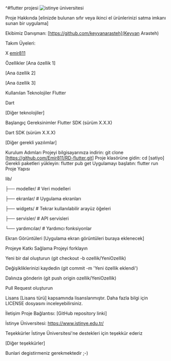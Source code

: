 ^#flutter projesi
![istinye üniversitesi](https://www.unitededucation.com/linklogoch/istinye-university-logo.png)






Proje Hakkında
[elinizde bulunan sıfır veya ikinci el ürünlerinizi satma imkanı sunan bir uygulama]

Ekibimiz
Danışman:
[https://github.com/keyvanarasteh](Keyvan Arasteh)

Takım Üyeleri:

X [emir811](https://github.com/Emir811)

Özellikler
[Ana özellik 1]

[Ana özellik 2]

[Ana özellik 3]

Kullanılan Teknolojiler
Flutter

Dart

[Diğer teknolojiler]

Başlangıç
Gereksinimler
Flutter SDK (sürüm X.X.X)

Dart SDK (sürüm X.X.X)

[Diğer gerekli yazılımlar]

Kurulum Adımları
Projeyi bilgisayarınıza indirin:
git  clone [https://github.com/Emir811/RD-flutter.git]
Proje klasörüne gidin:
cd [satiyo]
Gerekli paketleri yükleyin:
flutter  pub  get
Uygulamayı başlatın:
flutter  run
Proje Yapısı

lib/

├── modeller/ # Veri modelleri

├── ekranlar/ # Uygulama ekranları

├── widgets/ # Tekrar kullanılabilir arayüz öğeleri

├── servisler/ # API servisleri

└── yardımcılar/ # Yardımcı fonksiyonlar

Ekran Görüntüleri
[Uygulama ekran görüntüleri buraya eklenecek]

Projeye Katkı Sağlama
Projeyi forklayın

Yeni bir dal oluşturun (git checkout -b ozellik/YeniOzellik)

Değişikliklerinizi kaydedin (git commit -m 'Yeni özellik eklendi')

Dalınıza gönderin (git push origin ozellik/YeniOzellik)

Pull Request oluşturun

Lisans
[Lisans türü] kapsamında lisanslanmıştır. Daha fazla bilgi için LICENSE dosyasını inceleyebilirsiniz.

İletişim
Proje Bağlantısı: [GitHub repository linki]

İstinye Üniversitesi: https://www.istinye.edu.tr/

Teşekkürler
İstinye Üniversitesi'ne destekleri için teşekkür ederiz

[Diğer teşekkürler]

Bunlari degistirmeniz gerekmektedir ;-)
